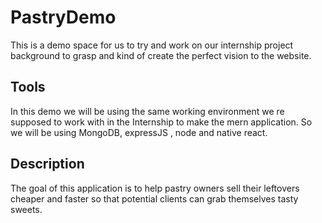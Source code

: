 # PastryDemo

This is a demo space for us to try and work on our internship project background to grasp and 
kind of create the perfect vision to the website.

## Tools

In this demo we will be using the same working environment we re supposed to work with
in the Internship to make the mern application.
So we will be using MongoDB, expressJS , node and native react. 

## Description

The goal of this application is to help pastry owners sell their leftovers cheaper and faster so that potential clients can grab themselves tasty sweets.